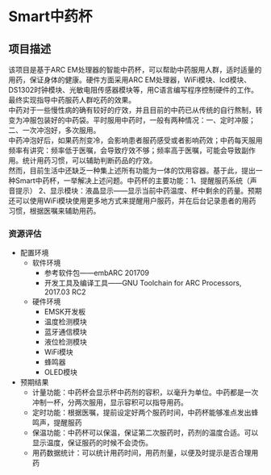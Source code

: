 Smart中药杯
=================================== 

项目描述
-----------------------------------

该项目是基于ARC EM处理器的智能中药杯，可以帮助中药服用人群，适时适量的用药，保证身体的健康。硬件方面采用ARC EM处理器，WiFi模块、lcd模块、DS1302时钟模块、光敏电阻传感器模块等，用C语言编写程序控制硬件的工作。最终实现指导中药服药人群吃药的效果。<br/>
中药对于一些慢性病的确有较好的疗效，并且目前的中药已从传统的自行熬制，转变为冲服包装好的中药袋。平时服用中药时，一般有两种情况：一、定时冲服；二、一次冲泡好，多次服用。<br/>
中药冲泡好后，如果药剂变冷，会影响患者服药感受或者影响药效；中药每天服用频率有讲究：频率低于医嘱，会导致疗效不够；频率高于医嘱，可能会导致副作用。统计用药习惯，可以辅助判断药品的疗效。<br/>
然而，目前生活中还缺乏一种集上述所有功能为一体的饮用容器。基于此，提出一种Smart中药杯，一举解决上述问题。中药杯的主要功能：1、提醒服药系统（声音提示） 2、显示模块：液晶显示——显示当前中药温度、杯中剩余的药量。预期还可以使用WiFi模块使用更多地方式来提醒用户服药，并在后台记录患者的用药习惯，根据医嘱来辅助用药。<br/>

### 资源评估
* 配置环境
  * 软件环境<br/>
    * 参考软件包——embARC 201709
    * 开发工具及编译工具——GNU Toolchain for ARC Processors, 2017.03 RC2
  * 硬件环境<br/>
    * EMSK开发板
    * 温度检测模块
    * 蓝牙通信模块
    * 液位检测模块
    * WiFi模块
    * 蜂鸣器
    * OLED模块
* 预期结果<br/>
  * 计量功能：中药杯会显示杯中药剂的容积，以毫升为单位。中药都是一次冲制一杯，分两次服用，显示容积可以指导用药。
  * 定时功能：根据医嘱，提前设定好两个服药时间，中药杯能够准点发出蜂鸣声，提醒服药
  * 保温功能：中药杯可以保温，保证第二次服药时，药剂的温度合适。可以显示温度，保证服药的时候不会烫伤。
  * 用药数据统计：可以统计用药时间，用药剂量，以便及时提示是否合理用药
 
